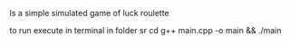 Is a simple simulated game of luck roulette

to run execute in terminal in folder sr cd g++ main.cpp -o main && ./main
